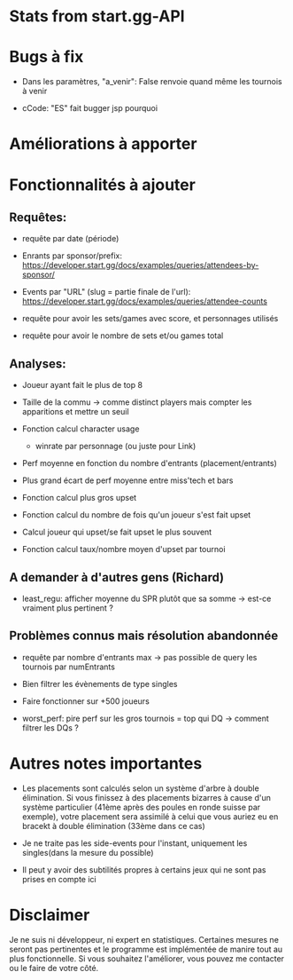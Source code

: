 # Stats from start.gg-API

# Bugs à fix 

- Dans les paramètres, "a_venir": False renvoie quand même les tournois à venir

- cCode: "ES" fait bugger jsp pourquoi

# Améliorations à apporter

# Fonctionnalités à ajouter

## Requêtes:

- requête par date (période)

- Enrants par sponsor/prefix: https://developer.start.gg/docs/examples/queries/attendees-by-sponsor/

- Events par "URL" (slug = partie finale de l'url): https://developer.start.gg/docs/examples/queries/attendee-counts

- requête pour avoir les sets/games avec score, et personnages utilisés

- requête pour avoir le nombre de sets et/ou games total


## Analyses:

- Joueur ayant fait le plus de top 8

- Taille de la commu -> comme distinct players mais compter les apparitions et mettre un seuil

- Fonction calcul character usage 
    + winrate par personnage (ou juste pour Link)

- Perf moyenne en fonction du nombre d'entrants (placement/entrants)

- Plus grand écart de perf moyenne entre miss'tech et bars

- Fonction calcul plus gros upset

- Fonction calcul du nombre de fois qu'un joueur s'est fait upset

- Calcul joueur qui upset/se fait upset le plus souvent

- Fonction calcul taux/nombre moyen d'upset par tournoi 

## A demander à d'autres gens (Richard)

- least_regu: afficher moyenne du SPR plutôt que sa somme -> est-ce vraiment plus pertinent ?

## Problèmes connus mais résolution abandonnée

- requête par nombre d'entrants max -> pas possible de query les tournois par numEntrants 

- Bien filtrer les évènements de type singles

- Faire fonctionner sur +500 joueurs

- worst_perf: pire perf sur les gros tournois = top qui DQ -> comment filtrer les DQs ?

# Autres notes importantes


- Les placements sont calculés selon un système d'arbre à double élimination. Si vous finissez à des placements bizarres à cause d'un système particulier (41ème après des poules en ronde suisse par exemple), votre placement sera assimilé à celui que vous auriez eu en bracekt à double élimination (33ème dans ce cas)

- Je ne traite pas les side-events pour l'instant, uniquement les singles(dans la mesure du possible)

- Il peut y avoir des subtilités propres à certains jeux qui ne sont pas prises en compte ici

# Disclaimer

Je ne suis ni développeur, ni expert en statistiques. Certaines mesures ne seront pas pertinentes et le programme est implémentée de manire tout au plus fonctionnelle. Si vous souhaitez l'améliorer, vous pouvez me contacter ou le faire de votre côté.